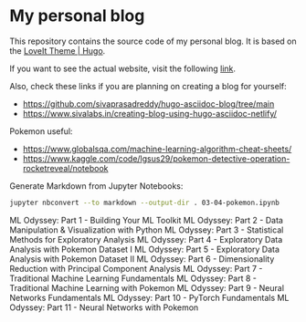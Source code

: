 # My personal blog

This repository contains the source code of my personal blog. It is based on the [LoveIt Theme | Hugo](https://github.com/dillonzq/LoveIt).

If you want to see the actual website, visit the following [link](https://alvarolop.github.io/). 

Also, check these links if you are planning on creating a blog for yourself:

* https://github.com/sivaprasadreddy/hugo-asciidoc-blog/tree/main
* https://www.sivalabs.in/creating-blog-using-hugo-asciidoc-netlify/

Pokemon useful:
* https://www.globalsqa.com/machine-learning-algorithm-cheat-sheets/
* https://www.kaggle.com/code/lgsus29/pokemon-detective-operation-rocketreveal/notebook

Generate Markdown from Jupyter Notebooks:

```bash
jupyter nbconvert --to markdown --output-dir . 03-04-pokemon.ipynb
```





ML Odyssey: Part 1 - Building Your ML Toolkit
ML Odyssey: Part 2 - Data Manipulation & Visualization with Python
ML Odyssey: Part 3 - Statistical Methods for Exploratory Analysis
ML Odyssey: Part 4 - Exploratory Data Analysis with Pokemon Dataset I
ML Odyssey: Part 5 - Exploratory Data Analysis with Pokemon Dataset II
ML Odyssey: Part 6 - Dimensionality Reduction with Principal Component Analysis
ML Odyssey: Part 7 - Traditional Machine Learning Fundamentals
ML Odyssey: Part 8 - Traditional Machine Learning with Pokemon
ML Odyssey: Part 9 - Neural Networks Fundamentals
ML Odyssey: Part 10 - PyTorch Fundamentals
ML Odyssey: Part 11 - Neural Networks with Pokemon
